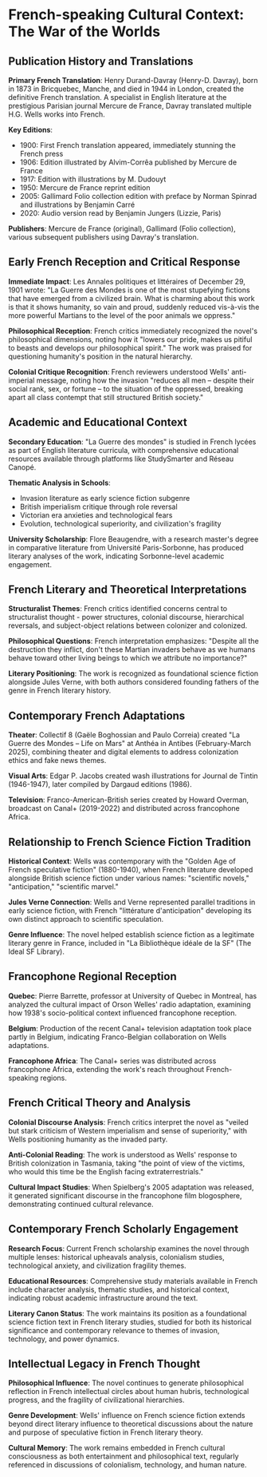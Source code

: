 # French-speaking Cultural Context: The War of the Worlds

## Publication History and Translations

**Primary French Translation**: Henry Durand-Davray (Henry-D. Davray), born in 1873 in Bricquebec, Manche, and died in 1944 in London, created the definitive French translation. A specialist in English literature at the prestigious Parisian journal Mercure de France, Davray translated multiple H.G. Wells works into French.

**Key Editions**:
- 1900: First French translation appeared, immediately stunning the French press
- 1906: Edition illustrated by Alvim-Corrêa published by Mercure de France
- 1917: Edition with illustrations by M. Dudouyt
- 1950: Mercure de France reprint edition
- 2005: Gallimard Folio collection edition with preface by Norman Spinrad and illustrations by Benjamin Carré
- 2020: Audio version read by Benjamin Jungers (Lizzie, Paris)

**Publishers**: Mercure de France (original), Gallimard (Folio collection), various subsequent publishers using Davray's translation.

## Early French Reception and Critical Response

**Immediate Impact**: Les Annales politiques et littéraires of December 29, 1901 wrote: "La Guerre des Mondes is one of the most stupefying fictions that have emerged from a civilized brain. What is charming about this work is that it shows humanity, so vain and proud, suddenly reduced vis-à-vis the more powerful Martians to the level of the poor animals we oppress."

**Philosophical Reception**: French critics immediately recognized the novel's philosophical dimensions, noting how it "lowers our pride, makes us pitiful to beasts and develops our philosophical spirit." The work was praised for questioning humanity's position in the natural hierarchy.

**Colonial Critique Recognition**: French reviewers understood Wells' anti-imperial message, noting how the invasion "reduces all men – despite their social rank, sex, or fortune – to the situation of the oppressed, breaking apart all class contempt that still structured British society."

## Academic and Educational Context

**Secondary Education**: "La Guerre des mondes" is studied in French lycées as part of English literature curricula, with comprehensive educational resources available through platforms like StudySmarter and Réseau Canopé.

**Thematic Analysis in Schools**:
- Invasion literature as early science fiction subgenre
- British imperialism critique through role reversal
- Victorian era anxieties and technological fears
- Evolution, technological superiority, and civilization's fragility

**University Scholarship**: Flore Beaugendre, with a research master's degree in comparative literature from Université Paris-Sorbonne, has produced literary analyses of the work, indicating Sorbonne-level academic engagement.

## French Literary and Theoretical Interpretations

**Structuralist Themes**: French critics identified concerns central to structuralist thought - power structures, colonial discourse, hierarchical reversals, and subject-object relations between colonizer and colonized.

**Philosophical Questions**: French interpretation emphasizes: "Despite all the destruction they inflict, don't these Martian invaders behave as we humans behave toward other living beings to which we attribute no importance?"

**Literary Positioning**: The work is recognized as foundational science fiction alongside Jules Verne, with both authors considered founding fathers of the genre in French literary history.

## Contemporary French Adaptations

**Theater**: Collectif 8 (Gaële Boghossian and Paulo Correia) created "La Guerre des Mondes – Life on Mars" at Anthéa in Antibes (February-March 2025), combining theater and digital elements to address colonization ethics and fake news themes.

**Visual Arts**: Edgar P. Jacobs created wash illustrations for Journal de Tintin (1946-1947), later compiled by Dargaud editions (1986).

**Television**: Franco-American-British series created by Howard Overman, broadcast on Canal+ (2019-2022) and distributed across francophone Africa.

## Relationship to French Science Fiction Tradition

**Historical Context**: Wells was contemporary with the "Golden Age of French speculative fiction" (1880-1940), when French literature developed alongside British science fiction under various names: "scientific novels," "anticipation," "scientific marvel."

**Jules Verne Connection**: Wells and Verne represented parallel traditions in early science fiction, with French "littérature d'anticipation" developing its own distinct approach to scientific speculation.

**Genre Influence**: The novel helped establish science fiction as a legitimate literary genre in France, included in "La Bibliothèque idéale de la SF" (The Ideal SF Library).

## Francophone Regional Reception

**Quebec**: Pierre Barrette, professor at University of Quebec in Montreal, has analyzed the cultural impact of Orson Welles' radio adaptation, examining how 1938's socio-political context influenced francophone reception.

**Belgium**: Production of the recent Canal+ television adaptation took place partly in Belgium, indicating Franco-Belgian collaboration on Wells adaptations.

**Francophone Africa**: The Canal+ series was distributed across francophone Africa, extending the work's reach throughout French-speaking regions.

## French Critical Theory and Analysis

**Colonial Discourse Analysis**: French critics interpret the novel as "veiled but stark criticism of Western imperialism and sense of superiority," with Wells positioning humanity as the invaded party.

**Anti-Colonial Reading**: The work is understood as Wells' response to British colonization in Tasmania, taking "the point of view of the victims, who would this time be the English facing extraterrestrials."

**Cultural Impact Studies**: When Spielberg's 2005 adaptation was released, it generated significant discourse in the francophone film blogosphere, demonstrating continued cultural relevance.

## Contemporary French Scholarly Engagement

**Research Focus**: Current French scholarship examines the novel through multiple lenses: historical upheavals analysis, colonialism studies, technological anxiety, and civilization fragility themes.

**Educational Resources**: Comprehensive study materials available in French include character analysis, thematic studies, and historical context, indicating robust academic infrastructure around the text.

**Literary Canon Status**: The work maintains its position as a foundational science fiction text in French literary studies, studied for both its historical significance and contemporary relevance to themes of invasion, technology, and power dynamics.

## Intellectual Legacy in French Thought

**Philosophical Influence**: The novel continues to generate philosophical reflection in French intellectual circles about human hubris, technological progress, and the fragility of civilizational hierarchies.

**Genre Development**: Wells' influence on French science fiction extends beyond direct literary influence to theoretical discussions about the nature and purpose of speculative fiction in French literary theory.

**Cultural Memory**: The work remains embedded in French cultural consciousness as both entertainment and philosophical text, regularly referenced in discussions of colonialism, technology, and human nature.